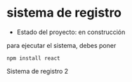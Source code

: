 <h1> sistema de registro</h1>

- Estado del proyecto: en construcción

para ejecutar el sistema, debes poner 

````npm install react ````

Sistema de registro 2
